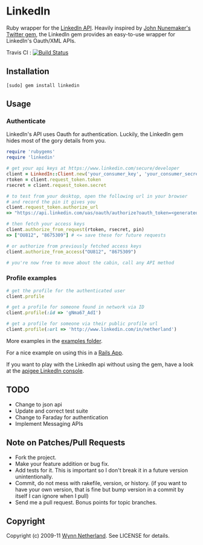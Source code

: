 # LinkedIn

Ruby wrapper for the [LinkedIn API](http://developer.linkedin.com). Heavily inspired by [John Nunemaker's](http://github.com/jnunemaker) [Twitter gem](http://github.com/jnunemaker/twitter), the LinkedIn gem provides an easy-to-use wrapper for LinkedIn's Oauth/XML APIs.

Travis CI : [![Build Status](https://secure.travis-ci.org/pengwynn/linkedin.png)](http://travis-ci.org/pengwynn/linkedin)

## Installation

    [sudo] gem install linkedin

## Usage

### Authenticate

LinkedIn's API uses Oauth for authentication. Luckily, the LinkedIn gem hides most of the gory details from you.

```ruby
require 'rubygems'
require 'linkedin'

# get your api keys at https://www.linkedin.com/secure/developer
client = LinkedIn::Client.new('your_consumer_key', 'your_consumer_secret')
rtoken = client.request_token.token
rsecret = client.request_token.secret

# to test from your desktop, open the following url in your browser
# and record the pin it gives you
client.request_token.authorize_url
=> "https://api.linkedin.com/uas/oauth/authorize?oauth_token=<generated_token>"

# then fetch your access keys
client.authorize_from_request(rtoken, rsecret, pin)
=> ["OU812", "8675309"] # <= save these for future requests

# or authorize from previously fetched access keys
client.authorize_from_access("OU812", "8675309")

# you're now free to move about the cabin, call any API method
```

### Profile examples
```ruby
# get the profile for the authenticated user
client.profile

# get a profile for someone found in network via ID
client.profile(:id => 'gNma67_AdI')

# get a profile for someone via their public profile url
client.profile(:url => 'http://www.linkedin.com/in/netherland')
```


More examples in the [examples folder](http://github.com/pengwynn/linkedin/blob/master/examples).

For a nice example on using this in a [Rails App](http://pivotallabs.com/users/will/blog/articles/1096-linkedin-gem-for-a-web-app).

If you want to play with the LinkedIn api without using the gem, have a look at the [apigee LinkedIn console](http://app.apigee.com/console/linkedin).

## TODO

* Change to json api
* Update and correct test suite
* Change to Faraday for authentication
* Implement Messaging APIs

## Note on Patches/Pull Requests

* Fork the project.
* Make your feature addition or bug fix.
* Add tests for it. This is important so I don't break it in a
  future version unintentionally.
* Commit, do not mess with rakefile, version, or history.
  (if you want to have your own version, that is fine but
   bump version in a commit by itself I can ignore when I pull)
* Send me a pull request. Bonus points for topic branches.

## Copyright

Copyright (c) 2009-11 [Wynn Netherland](http://wynnnetherland.com). See LICENSE for details.
